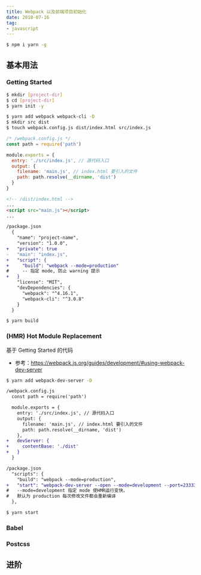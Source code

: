 ```yaml
---
title: Webpack 以及前端项目初始化
date: 2018-07-16
tag:
- javascript
---
```





``` bash
$ npm i yarn -g
```

## 基本用法

### Getting Started


``` bash
$ mkdir [project-dir]
$ cd [project-dir]
$ yarn init -y
```

``` bash
$ yarn add webpack webpack-cli -D
$ mkdir src dist
$ touch webpack.config.js dist/index.html src/index.js

```

``` js
/* /webpack.config.js */
const path = require('path')

module.exports = {
  entry: './src/index.js', // 源代码入口
  output: {
    filename: 'main.js', // index.html 要引入的文件
    path: path.resolve(__dirname, 'dist')
  }
}
```

```html
<!-- /dist/index.html -->
...
<script src="main.js"></script>
...
```

``` diff
/package.json
  {
    "name": "project-name",
    "version": "1.0.0",
+   "private": true
-   "main": "index.js",
+   "script": {
+     "build": "webpack --mode=production" 
#     -- 指定 mode, 防止 warning 提示
+   } 
    "license": "MIT",
    "devDependencies": {
      "webpack": "^4.16.1",
      "webpack-cli": "^3.0.8"
    }
  }
```

``` bash
$ yarn build
```




### (HMR) Hot Module Replacement

基于 Getting Started 的代码

- 参考：<https://webpack.js.org/guides/development/#using-webpack-dev-server>

``` bash
$ yarn add webpack-dev-server -D
```

```diff
/webpack.config.js
  const path = require('path')

  module.exports = {
    entry: './src/index.js', // 源代码入口
    output: {
      filename: 'main.js', // index.html 要引入的文件
      path: path.resolve(__dirname, 'dist')
    },
+   devServer: {
+     contentBase: './dist'  
+   }
  }
```

``` diff
/package.json
  "scripts": {
    "build": "webpack --mode=production",
+   "start": "webpack-dev-server --open --mode=development --port=23333"
#   --mode=development 指定 mode 使HMR运行变快，
#   默认为 production 每次修改文件都会重新编译
  },
```

``` bash
$ yarn start
```
### Babel


### Postcss


## 进阶

